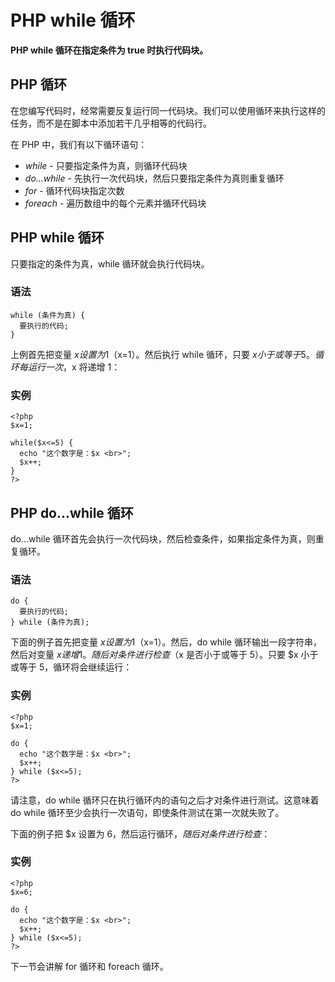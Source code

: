 
# PHP while 循环




**PHP while 循环在指定条件为 true 时执行代码块。**

## PHP 循环

在您编写代码时，经常需要反复运行同一代码块。我们可以使用循环来执行这样的任务，而不是在脚本中添加若干几乎相等的代码行。

在 PHP 中，我们有以下循环语句：

*   _while_ - 只要指定条件为真，则循环代码块
*   _do...while_ - 先执行一次代码块，然后只要指定条件为真则重复循环
*   _for_ - 循环代码块指定次数
*   _foreach_ - 遍历数组中的每个元素并循环代码块

## PHP while 循环

只要指定的条件为真，while 循环就会执行代码块。

### 语法

```
while (条件为真) {
  要执行的代码;
}

```

上例首先把变量 $x 设置为 1（$x=1）。然后执行 while 循环，只要 $x 小于或等于 5。循环每运行一次，$x 将递增 1：

### 实例

```
<?php
$x=1;

while($x<=5) {
  echo "这个数字是：$x <br>";
  $x++;
}
?>

```



## PHP do...while 循环

do...while 循环首先会执行一次代码块，然后检查条件，如果指定条件为真，则重复循环。

### 语法

```
do {
  要执行的代码;
} while (条件为真);

```

下面的例子首先把变量 $x 设置为 1（$x=1）。然后，do while 循环输出一段字符串，然后对变量 $x 递增 1。随后对条件进行检查（$x 是否小于或等于 5）。只要 $x 小于或等于 5，循环将会继续运行：

### 实例

```
<?php
$x=1;

do {
  echo "这个数字是：$x <br>";
  $x++;
} while ($x<=5);
?>

```



请注意，do while 循环只在执行循环内的语句之后才对条件进行测试。这意味着 do while 循环至少会执行一次语句，即使条件测试在第一次就失败了。

下面的例子把 $x 设置为 6，然后运行循环，_随后对条件进行检查_：

### 实例

```
<?php
$x=6;

do {
  echo "这个数字是：$x <br>";
  $x++;
} while ($x<=5);
?>

```



下一节会讲解 for 循环和 foreach 循环。





